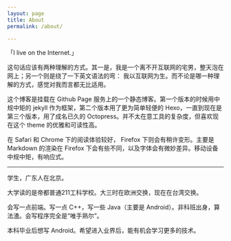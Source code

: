 ```yaml
---
layout: page
title: About
permalink: /about/

---
```


「I live on the Internet.」 

这句话应该有两种理解的方式。其一是，我是一个离不开互联网的宅男，整天泡在网上；另一个则是绕了一下英文语法的弯：
我以互联网为生。而不论是哪一种理解的方式，感觉对我而言都无比适用。

这个博客是挂载在 Github Page 服务上的一个静态博客。第一个版本的时候用中规中矩的 jekyll 作为框架，第二个版本用了更为简单轻便的 Hexo，一直到现在是第三个版本，用了成名已久的 Octopress。并不太在意工具的复杂度，但喜欢现在这个 theme 的优雅和可读性高。

在 Safari 和 Chrome 下的阅读体验较好， Firefox 下则会有稍许变形。主要是 Markdown 的渲染在 Firefox 下会有些不同，以及字体会有微妙差异。移动设备中规中矩，有响应式。

---

学生，广东人在北京。

大学读的是帝都普通211工科学校。大三时在欧洲交换，现在在台湾交换。

会写一点前端。写一点 C++，写一些 Java（主要是 Android）。非科班出身，算法渣。会写程序完全是“唯手熟尔”。


本科毕业后想写 Android。希望进入业界后，能有机会学习更多的技术。
